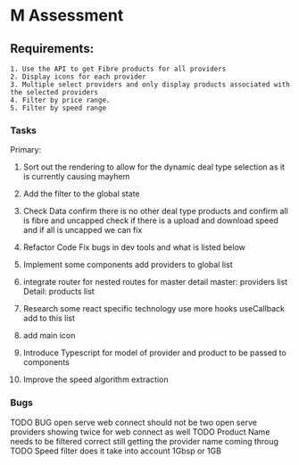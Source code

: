 # M Assessment 

## Requirements:

    1. Use the API to get Fibre products for all providers
    2. Display icons for each provider
    3. Multiple select providers and only display products associated with the selected providers
    4. Filter by price range.
    5. Filter by speed range


### Tasks

Primary:

1. Sort out the rendering to allow for the dynamic deal type selection as it is currently causing mayhem
2. Add the filter to the global state




 1. Check Data confirm there is no other deal type products and confirm all is fibre and uncapped check if there is a upload and download speed and if all is uncapped we can fix 
 2. Refactor Code Fix bugs in dev tools and what is listed below 
 3. Implement some components add providers to global list
 4. integrate router for nested routes for master detail master: providers list Detail: products list
 5. Research some react specific technology use more hooks useCallback add to this list
 7. add main icon 
 8. Introduce Typescript for model of provider and product to be passed to components
 9. Improve the speed algorithm extraction
 


### Bugs
 TODO BUG open serve web connect should not be two open serve providers showing twice for web connect as well
 TODO Product Name needs to be filtered correct still getting the provider name coming throug
 TODO Speed filter does it take into account 1Gbsp or 1GB
